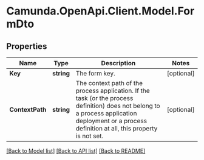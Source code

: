 # Camunda.OpenApi.Client.Model.FormDto
## Properties

Name | Type | Description | Notes
------------ | ------------- | ------------- | -------------
**Key** | **string** | The form key. | [optional] 
**ContextPath** | **string** | The context path of the process application. If the task (or the process definition) does not belong to a process application deployment or a process definition at all, this property is not set. | [optional] 

[[Back to Model list]](../README.md#documentation-for-models) [[Back to API list]](../README.md#documentation-for-api-endpoints) [[Back to README]](../README.md)

